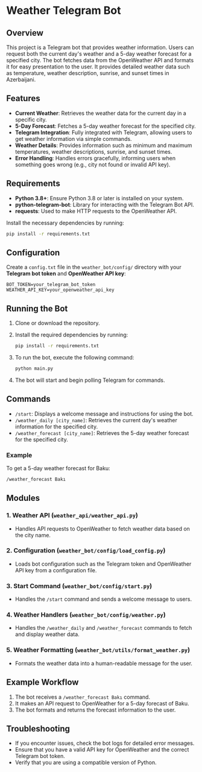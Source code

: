 # Weather Telegram Bot

## Overview

This project is a Telegram bot that provides weather information. Users can request both the current day's weather and a 5-day weather forecast for a specified city. The bot fetches data from the OpenWeather API and formats it for easy presentation to the user. It provides detailed weather data such as temperature, weather description, sunrise, and sunset times in Azerbaijani.

## Features

- **Current Weather**: Retrieves the weather data for the current day in a specific city.
- **5-Day Forecast**: Fetches a 5-day weather forecast for the specified city.
- **Telegram Integration**: Fully integrated with Telegram, allowing users to get weather information via simple commands.
- **Weather Details**: Provides information such as minimum and maximum temperatures, weather descriptions, sunrise, and sunset times.
- **Error Handling**: Handles errors gracefully, informing users when something goes wrong (e.g., city not found or invalid API key).

## Requirements

- **Python 3.8+**: Ensure Python 3.8 or later is installed on your system.
- **python-telegram-bot**: Library for interacting with the Telegram Bot API.
- **requests**: Used to make HTTP requests to the OpenWeather API.

Install the necessary dependencies by running:

```bash
pip install -r requirements.txt
```

## Configuration

Create a `config.txt` file in the `weather_bot/config/` directory with your **Telegram bot token** and **OpenWeather API key**:

```text
BOT_TOKEN=your_telegram_bot_token
WEATHER_API_KEY=your_openweather_api_key
```

## Running the Bot

1. Clone or download the repository.
2. Install the required dependencies by running:
   ```bash
   pip install -r requirements.txt
   ```
3. To run the bot, execute the following command:
   ```bash
   python main.py
   ```

4. The bot will start and begin polling Telegram for commands.

## Commands

- `/start`: Displays a welcome message and instructions for using the bot.
- `/weather_daily [city_name]`: Retrieves the current day's weather information for the specified city.
- `/weather_forecast [city_name]`: Retrieves the 5-day weather forecast for the specified city.

### Example

To get a 5-day weather forecast for Baku:

```bash
/weather_forecast Bakı
```

## Modules

### 1. **Weather API** (`weather_api/weather_api.py`)

   - Handles API requests to OpenWeather to fetch weather data based on the city name.

### 2. **Configuration** (`weather_bot/config/load_config.py`)

   - Loads bot configuration such as the Telegram token and OpenWeather API key from a configuration file.

### 3. **Start Command** (`weather_bot/config/start.py`)

   - Handles the `/start` command and sends a welcome message to users.

### 4. **Weather Handlers** (`weather_bot/config/weather.py`)

   - Handles the `/weather_daily` and `/weather_forecast` commands to fetch and display weather data.

### 5. **Weather Formatting** (`weather_bot/utils/format_weather.py`)

   - Formats the weather data into a human-readable message for the user.

## Example Workflow

1. The bot receives a `/weather_forecast Bakı` command.
2. It makes an API request to OpenWeather for a 5-day forecast of Baku.
3. The bot formats and returns the forecast information to the user.

## Troubleshooting

- If you encounter issues, check the bot logs for detailed error messages.
- Ensure that you have a valid API key for OpenWeather and the correct Telegram bot token.
- Verify that you are using a compatible version of Python.